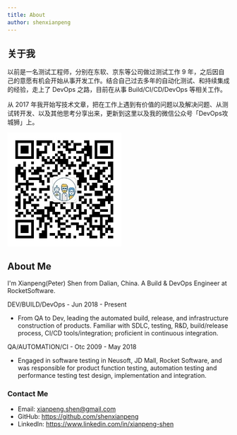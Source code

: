 ```yaml
---
title: About
author: shenxianpeng
---
```


## 关于我

以前是一名测试工程师，分别在东软、京东等公司做过测试工作 9 年，之后因自己的意愿有机会开始从事开发工作。结合自己过去多年的自动化测试、和持续集成的经验，走上了 DevOps 之路，目前在从事 Build/CI/CD/DevOps 等相关工作。

从 2017 年我开始写技术文章，把在工作上遇到有价值的问题以及解决问题、从测试转开发、以及其他思考分享出来，更新到这里以及我的微信公众号「DevOps攻城狮」上。

![欢迎扫码关注](index/qrcode.jpg) 

## About Me

I'm Xianpeng(Peter) Shen from Dalian, China. A Build & DevOps Engineer at RocketSoftware.

DEV/BUILD/DevOps - Jun 2018 - Present

* From QA to Dev, leading the automated build, release, and infrastructure construction of products. Familiar with SDLC, testing, R&D, build/release process, CI/CD tools/integration; proficient in continuous integration.

QA/AUTOMATION/CI - Otc 2009 - May 2018

* Engaged in software testing in Neusoft, JD Mall, Rocket Software, and was responsible for product function testing, automation testing and performance testing test design, implementation and integration.

### Contact Me

* Email: [xianpeng.shen@gmail.com](mailto:xianpeng.shen@gmail.com)
* GitHub: https://github.com/shenxianpeng
* LinkedIn: https://www.linkedin.com/in/xianpeng-shen


